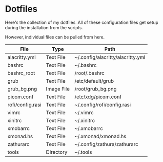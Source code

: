 # Dotfiles

Here's the collection of my dotfiles. All of these configuration files get setup during the installation from the scripts.

However, individual files can be pulled from here.

| File | Type | Path |
| ---- | ---- | ---- |
| alacritty.yml | Text File | ~/.config/alacritty/alacritty.yml |
| bashrc | Text File | ~/.bashrc |
| bashrc_root | Text File | /root/.bashrc |
| grub | Text File | /etc/default/grub |
| grub_bg.png | Image File | /root/grub_bg.png |
| picom.conf | Text File | /etc/xdg/picom.conf |
| rofi/config.rasi | Text File | ~/.config/rofi/config.rasi |
| vimrc | Text File | ~/.vimrc |
| xinitrc | Text File | ~/.xinitrc |
| xmobarrc | Text File | ~/.xmobarrc |
| xmonad.hs | Text File | ~/.xmonad/xmonad.hs |
| zathurarc | Text File | ~/.config/zathura/zathurarc |
| tools | Directory | ~/.tools |
